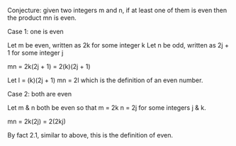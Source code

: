 Conjecture: given two integers m and n, if at least
one of them is even then the product mn is even.

Case 1: one is even

Let m be even, written as 2k for some integer k
Let n be odd, written as 2j + 1 for some integer j

mn = 2k(2j + 1) = 2(k)(2j + 1)

Let l = (k)(2j + 1)
mn = 2l
which is the definition of an even number.

Case 2: both are even

Let m & n both be even so that
m = 2k
n = 2j
for some integers j & k.

mn = 2k(2j) = 2(2kj)

By fact 2.1, similar to above, this is the definition of even.
